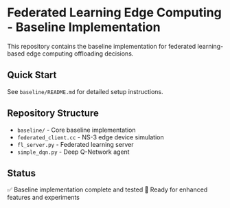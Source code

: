 # Federated Learning Edge Computing - Baseline Implementation

This repository contains the baseline implementation for federated learning-based edge computing offloading decisions.

## Quick Start
See `baseline/README.md` for detailed setup instructions.

## Repository Structure
- `baseline/` - Core baseline implementation
- `federated_client.cc` - NS-3 edge device simulation
- `fl_server.py` - Federated learning server
- `simple_dqn.py` - Deep Q-Network agent

## Status
✅ Baseline implementation complete and tested
🚀 Ready for enhanced features and experiments

